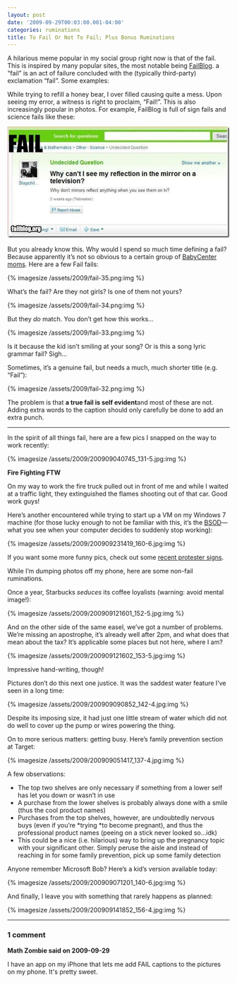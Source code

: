 ```yaml
---
layout: post
date: '2009-09-29T00:03:00.001-04:00'
categories: ruminations
title: To Fail Or Not To Fail; Plus Bonus Ruminations
---
```


A hilarious meme popular in my social group right now is that of the fail. This is inspired by many popular sites, the most notable being [FailBlog](http://failblog.org/). a “fail” is an act of failure concluded with the (typically third-party) exclamation “fail”. Some examples:

While trying to refill a honey bear, I over filled causing quite a mess. Upon seeing my error, a witness is right to proclaim, “Fail!”. This is also increasingly popular in photos. For example, FailBlog is full of sign fails and science fails like these:  

[![](/assets/2009/fail-11.png)](http://failblog.org/2009/08/30/sports-recognition-fail/)

But you already know this. Why would I spend so much time defining a fail? Because apparently it’s not so obvious to a certain group of [BabyCenter moms](http://community.babycenter.com/post/a13943225/fail_pictures_stole_from_the_june_board). Here are a few Fail fails:

{% imagesize /assets/2009/fail-35.png:img %}

What’s the fail? Are they not girls? Is one of them not yours?

{% imagesize /assets/2009/fail-34.png:img %}

But they *do* match. You don’t get how this works...

{% imagesize /assets/2009/fail-33.png:img %}

Is it because the kid isn’t smiling at your song? Or is this a song lyric grammar fail? Sigh...

Sometimes, it’s a genuine fail, but needs a much, much shorter title (e.g. “Fail”):

{% imagesize /assets/2009/fail-32.png:img %}

The problem is that **a true fail is self evident**and most of these are not. Adding extra words to the caption should only carefully be done to add an extra punch. 
   
***

In the spirit of all things fail, here are a few pics I snapped on the way to work recently:  

{% imagesize /assets/2009/200909040745_131-5.jpg:img %}

**Fire Fighting FTW**

On my way to work the fire truck pulled out in front of me and while I waited at a traffic light, they extinguished the flames shooting out of that car. Good work guys!

Here’s another encountered while trying to start up a VM on my Windows 7 machine (for those lucky enough to not be familiar with this, it’s the [BSOD](http://en.wikipedia.org/wiki/Blue_Screen_of_Death)—what you see when your computer decides to suddenly stop working):

{% imagesize /assets/2009/200909231419_160-6.jpg:img %}

If you want some more funny pics, check out some [recent protester signs](http://www.huffingtonpost.com/2009/09/21/the-funniest-protest-sign_n_292342.html).

While I’m dumping photos off my phone, here are some non-fail ruminations.

Once a year, Starbucks *seduces* its coffee loyalists (warning: avoid mental image!):

{% imagesize /assets/2009/200909121601_152-5.jpg:img %}

And on the other side of the same easel, we’ve got a number of problems. We’re missing an apostrophe, it’s already well after 2pm, and what does that mean about the tax? It’s applicable some places but not here, where I am? 

{% imagesize /assets/2009/200909121602_153-5.jpg:img %}

Impressive hand-writing, though!

Pictures don’t do this next one justice. It was the saddest water feature I’ve seen in a long time:

{% imagesize /assets/2009/200909090852_142-4.jpg:img %}

Despite its imposing size, it had just one little stream of water which did not do well to cover up the pump or wires powering the thing.

On to more serious matters: getting busy. Here’s family prevention section at Target:

{% imagesize /assets/2009/200909051417_137-4.jpg:img %}

A few observations: 
* The top two shelves are only necessary if something from a lower self has let you down or wasn’t in use
* A purchase from the lower shelves is probably always done with a smile (thus the cool product names)
* Purchases from the top shelves, however, are undoubtedly nervous buys (even if you’re *trying *to become pregnant), and thus the professional product names (peeing on a stick never looked so...idk)
* This could be a nice (i.e. hilarious) way to bring up the pregnancy topic with your significant other. Simply peruse the aisle and instead of reaching in for some family prevention, pick up some family detection 


Anyone remember Microsoft Bob? Here’s a kid’s version available today:

{% imagesize /assets/2009/200909071201_140-6.jpg:img %}

 And finally, I leave you with something that rarely happens as planned:

{% imagesize /assets/2009/200909141852_156-4.jpg:img %}

---

### 1 comment

**Math Zombie said on 2009-09-29**

I have an app on my iPhone that lets me add FAIL captions to the pictures on my phone. It's pretty sweet.

